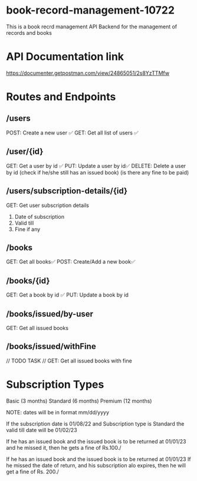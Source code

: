 # book-record-management-10722

This is a book recrd management API Backend for the management of records and books

# API Documentation link

https://documenter.getpostman.com/view/24865051/2s8YzTTMfw

# Routes and Endpoints

## /users
POST: Create a new user ✅
GET: Get all list of users ✅

## /user/{id}
GET: Get a user by id ✅
PUT: Update a user by id✅
DELETE: Delete a user by id (check if he/she still has an issued book) (is there any fine to be paid)

## /users/subscription-details/{id}
GET: Get user subscription details
1. Date of subscription
2. Valid till
3. Fine if any



## /books

GET: Get all books✅
POST: Create/Add a new book✅


## /books/{id}

GET: Get a book by id ✅
PUT: Update a book by id

## /books/issued/by-user
GET: Get all issued books

## /books/issued/withFine

// TODO TASK //
GET: Get all issued books with fine

# Subscription Types
Basic (3 months)
Standard (6 months)
Premium (12 months)

NOTE: dates will be in format mm/dd/yyyy

If the subscription date is 01/08/22
and Subscription type is Standard
the valid till date will be 01/02/23

If he has an issued book and the issued book is to be returned at 01/01/23 and he missed it, then he gets a fine of Rs.100./

If he has an issued book and the issued book is to be returned at 01/01/23
If he missed the date of return, and his subscription alo expires, then he will get a fine of Rs. 200./